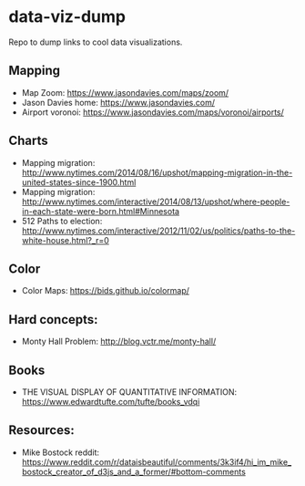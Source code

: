 # data-viz-dump
Repo to dump links to cool data visualizations.


## Mapping

* Map Zoom: https://www.jasondavies.com/maps/zoom/
* Jason Davies home: https://www.jasondavies.com/
* Airport voronoi: https://www.jasondavies.com/maps/voronoi/airports/

## Charts
* Mapping migration: http://www.nytimes.com/2014/08/16/upshot/mapping-migration-in-the-united-states-since-1900.html
* Mapping migration: http://www.nytimes.com/interactive/2014/08/13/upshot/where-people-in-each-state-were-born.html#Minnesota
* 512 Paths to election: http://www.nytimes.com/interactive/2012/11/02/us/politics/paths-to-the-white-house.html?_r=0

## Color
* Color Maps: https://bids.github.io/colormap/

## Hard concepts:
* Monty Hall Problem: http://blog.vctr.me/monty-hall/

## Books
* THE VISUAL DISPLAY OF QUANTITATIVE INFORMATION: https://www.edwardtufte.com/tufte/books_vdqi

## Resources: 
* Mike Bostock reddit: https://www.reddit.com/r/dataisbeautiful/comments/3k3if4/hi_im_mike_bostock_creator_of_d3js_and_a_former/#bottom-comments
